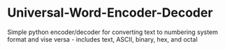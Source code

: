 # Universal-Word-Encoder-Decoder
Simple python encoder/decoder for converting text to numbering system format and vise versa - includes text, ASCII, binary, hex, and octal
